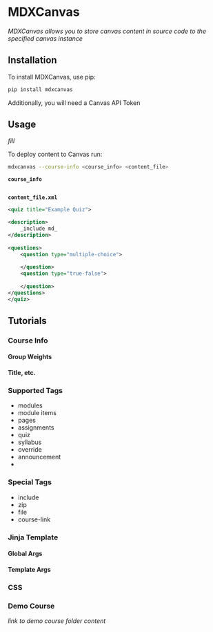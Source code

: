 # MDXCanvas

_MDXCanvas allows you to store canvas content in source code to the specified canvas instance_

## Installation 

To install MDXCanvas, use pip:

```bash
pip install mdxcanvas
```

Additionally, you will need a Canvas API Token 

## Usage

_fill_

To deploy content to Canvas run:

```bash 
mdxcanvas --course-info <course_info> <content_file>
```

**`course_info`**

```json

```

**`content_file.xml`**
```xml
<quiz title="Example Quiz">

<description>
    _include md_
</description>
    
<questions>
    <question type="multiple-choice">
        
    </question>
    <question type="true-false">
        
    </question>
</questions>
</quiz>
```

## Tutorials

### Course Info 

#### Group Weights

#### Title, etc.

### Supported Tags

- modules
- module items
- pages
- assignments
- quiz
- syllabus
- override
- announcement
- 

### Special Tags

- include
- zip
- file
- course-link

### Jinja Template

#### Global Args

#### Template Args

### CSS

### Demo Course

_link to demo course folder content_
